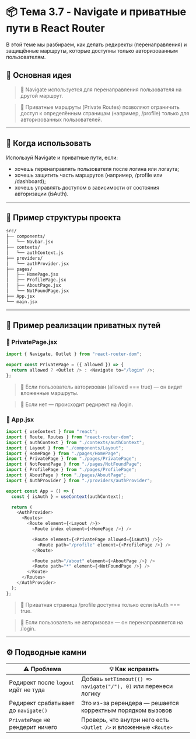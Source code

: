 # 📦 Тема 3.7 - Navigate и приватные пути в React Router

В этой теме мы разбираем, как делать редиректы (перенаправления) и защищённые маршруты, которые доступны только авторизованным пользователям.

## 🚀 Основная идея

> 📌 Navigate используется для перенаправления пользователя на другой маршрут.

> 📌 Приватные маршруты (Private Routes) позволяют ограничить доступ к определённым страницам (например, /profile) только для авторизованных пользователей.

---

## 🔹 Когда использовать

Используй Navigate и приватные пути, если:

- хочешь перенаправлять пользователя после логина или логаута;
- хочешь защитить часть маршрутов (например, /profile или /dashboard);
- хочешь управлять доступом в зависимости от состояния авторизации (isAuth).

---

## 🔹 Пример структуры проекта

```bash
src/
├── components/
│   └── Navbar.jsx
├── contexts/
│   └── authContext.js
├── providers/
│   └── authProvider.jsx
├── pages/
│   ├── HomePage.jsx
│   ├── ProfilePage.jsx
│   ├── AboutPage.jsx
│   └── NotFoundPage.jsx
├── App.jsx
└── main.jsx
```

---

## 🔹 Пример реализации приватных путей

### 📂 PrivatePage.jsx

```javascript
import { Navigate, Outlet } from "react-router-dom";

export const PrivatePage = ({ allowed }) => {
  return allowed ? <Outlet /> : <Navigate to="/login" />;
};
```

> 📌 Если пользователь авторизован (allowed === true) — он видит вложенные маршруты.

> 📌 Если нет — происходит редирект на /login.

### 📂 App.jsx

```javascript
import { useContext } from "react";
import { Route, Routes } from "react-router-dom";
import { authContext } from "./contexts/authContext";
import { Layout } from "./components/Layout";
import { HomePage } from "./pages/HomePage";
import { PrivatePage } from "./pages/PrivatePage";
import { NotFoundPage } from "./pages/NotFoundPage";
import { ProfilePage } from "./pages/ProfilePage";
import { AboutPage } from "./pages/AboutPage";
import { AuthProvider } from "./providers/authProvider";

export const App = () => {
  const { isAuth } = useContext(authContext);

  return (
    <AuthProvider>
      <Routes>
        <Route element={<Layout />}>
          <Route index element={<HomePage />} />

          <Route element={<PrivatePage allowed={isAuth} />}>
            <Route path="/profile" element={<ProfilePage />} />
          </Route>

          <Route path="/about" element={<AboutPage />} />
          <Route path="*" element={<NotFoundPage />} />
        </Route>
      </Routes>
    </AuthProvider>
  );
};
```

> 📌 Приватная страница /profile доступна только если isAuth === true.

> 📌 Если пользователь не авторизован — он перенаправляется на /login.

---

## ⚙️ Подводные камни

| ⚠️ Проблема                          | 💡 Как исправить                                                 |
| ------------------------------------ | ---------------------------------------------------------------- |
| Редирект после `logout` идёт не туда | Добавь `setTimeout(() => navigate("/"), 0)` или перенеси логику  |
| Редирект срабатывает до `navigate()` | Это из-за ререндера — решается корректным порядком вызовов       |
| `PrivatePage` не рендерит ничего     | Проверь, что внутри него есть `<Outlet />` и вложенные `<Route>` |
